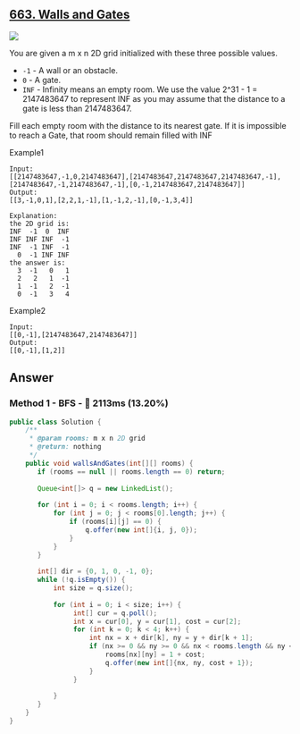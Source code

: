 ## [663. Walls and Gates](https://www.lintcode.com/problem/walls-and-gates/description?_from=ladder&&fromId=14)

![](https://github.com/weltond/DataStructure/blob/master/medium.PNG)

You are given a m x n 2D grid initialized with these three possible values.

- `-1` - A wall or an obstacle.
- `0` - A gate.
- `INF` - Infinity means an empty room. We use the value 2^31 - 1 = 2147483647 to represent INF as you may assume that the distance to a gate is less than 2147483647.

Fill each empty room with the distance to its nearest gate. If it is impossible to reach a Gate, that room should remain filled with INF


Example1

```
Input:
[[2147483647,-1,0,2147483647],[2147483647,2147483647,2147483647,-1],[2147483647,-1,2147483647,-1],[0,-1,2147483647,2147483647]]
Output:
[[3,-1,0,1],[2,2,1,-1],[1,-1,2,-1],[0,-1,3,4]]

Explanation:
the 2D grid is:
INF  -1  0  INF
INF INF INF  -1
INF  -1 INF  -1
  0  -1 INF INF
the answer is:
  3  -1   0   1
  2   2   1  -1
  1  -1   2  -1
  0  -1   3   4
```

Example2

```
Input:
[[0,-1],[2147483647,2147483647]]
Output:
[[0,-1],[1,2]]
```

## Answer
### Method 1 - BFS - :turtle: 2113ms (13.20%)

```java
public class Solution {
    /**
     * @param rooms: m x n 2D grid
     * @return: nothing
     */
    public void wallsAndGates(int[][] rooms) {
       if (rooms == null || rooms.length == 0) return;
       
       Queue<int[]> q = new LinkedList();
       
       for (int i = 0; i < rooms.length; i++) {
           for (int j = 0; j < rooms[0].length; j++) {
               if (rooms[i][j] == 0) {
                   q.offer(new int[]{i, j, 0});
               }
           }
       }
       
       int[] dir = {0, 1, 0, -1, 0};
       while (!q.isEmpty()) {
           int size = q.size();
           
           for (int i = 0; i < size; i++) {
                int[] cur = q.poll();
                int x = cur[0], y = cur[1], cost = cur[2];
                for (int k = 0; k < 4; k++) {
                    int nx = x + dir[k], ny = y + dir[k + 1];
                    if (nx >= 0 && ny >= 0 && nx < rooms.length && ny < rooms[0].length && rooms[nx][ny] == Integer.MAX_VALUE) {
                        rooms[nx][ny] = 1 + cost;
                        q.offer(new int[]{nx, ny, cost + 1});
                    }
                }
               
           }
       }
    }
}
```

